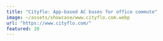 ```yaml
---
title: "Cityflo: App-based AC buses for office commute"
image: ~/assets/showcase/www.cityflo.com.webp
url: "https://www.cityflo.com/"
featured: 20
---
```

